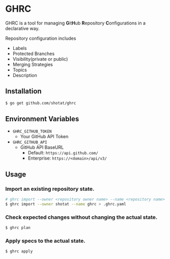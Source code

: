 # GHRC

GHRC is a tool for managing **G**it**H**ub **R**epository **C**onfigurations in a declarative way.

Repository configuration includes


- Labels
- Protected Branches
- Visibility(private or public)
- Merging Strategies
- Topics
- Description

## Installation

```sh
$ go get github.com/shotat/ghrc
```

## Environment Variables

- `GHRC_GITHUB_TOKEN`
  - Your GitHub API Token
- `GHRC_GITHUB_API`
  - GitHub API BaseURL
    - Default: `https://api.github.com/`
    - Enterprise: `https://<domain>/api/v3/`

## Usage

### Import an existing repository state.

```sh
# ghrc import --owner <repository owner name> --name <repository name>
$ ghrc import --owner shotat --name ghrc > .ghrc.yaml
```

### Check expected changes without changing the actual state.

```sh
$ ghrc plan
```

### Apply specs to the actual state.

```sh
$ ghrc apply
```

